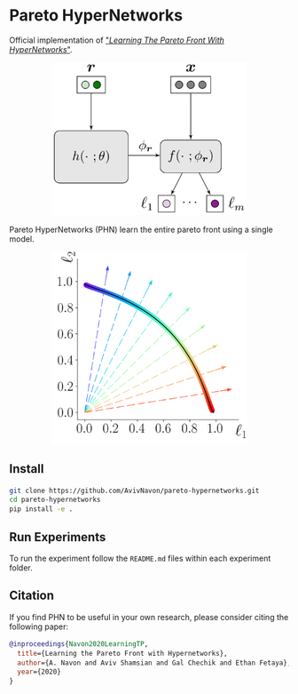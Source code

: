 # Pareto HyperNetworks 

Official implementation of ["_Learning The Pareto Front With HyperNetworks_"](https://arxiv.org/abs/2010.04104).

<p align="center"> 
    <img src="https://github.com/AvivNavon/pareto-hypernetworks/blob/master/resources/phn.png" width="350">
</p>

Pareto HyperNetworks (PHN) learn the entire pareto front using a single model.

<p align="center"> 
    <img src="https://github.com/AvivNavon/pareto-hypernetworks/blob/master/resources/toy_pf_ours.png" width="350">
</p>  

## Install

```bash
git clone https://github.com/AvivNavon/pareto-hypernetworks.git
cd pareto-hypernetworks
pip install -e .
```

## Run Experiments

To run the experiment follow the `README.md` files within each experiment folder.

## Citation

If you find PHN to be useful in your own research, please consider citing the following paper:

```bib
@inproceedings{Navon2020LearningTP,
  title={Learning the Pareto Front with Hypernetworks},
  author={A. Navon and Aviv Shamsian and Gal Chechik and Ethan Fetaya},
  year={2020}
}
```
